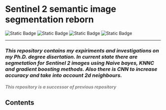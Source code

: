 # Sentinel 2 semantic image segmentation reborn
![Static Badge](https://img.shields.io/badge/python-3.11-green)
![Static Badge](https://img.shields.io/badge/tensorflow-2.13-blue)
![Static Badge](https://img.shields.io/badge/gdal-3.7.2-orange)
![Static Badge](https://img.shields.io/badge/cuda-11.8.0-darkgreen)

_______

### _This repository contains my expiriments and investigations on my Ph.D. degree disertation. In current state there are segmetation for Sentinel 2 images using Naive bayes, KNNC and gradient boosting methods. Also there is CNN to increase accuracy and take into account 2d neighbours._

#### _<span style="color:gray">This repository is a successor of previous repository</span>_

## Contents